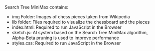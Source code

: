 Search Tree MiniMax contains: 

- img Folder: Images of chess pieces taken from Wikipedia
- lib folder: Files required to visualize the chessboard and the pieces
- index.html: Required to run JavaScript in the Browser
- sketch.js: AI system based on the Search Tree MiniMax algorithm, Alpha-Beta pruning is used to improve performance
- styles.css: Required to run JavaScript in the Browser
